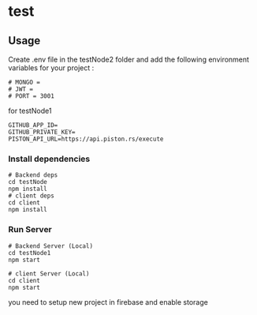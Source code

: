 # test

## Usage
Create .env file in the  testNode2 folder and add the following environment variables for your project :
```
# MONGO = 
# JWT = 
# PORT = 3001
```

for testNode1
```
GITHUB_APP_ID=
GITHUB_PRIVATE_KEY=
PISTON_API_URL=https://api.piston.rs/execute
```
### Install dependencies
```
# Backend deps
cd testNode
npm install
# client deps
cd client
npm install
```
### Run Server
```
# Backend Server (Local)
cd testNode1
npm start

# client Server (Local)
cd client
npm start
```

you need to setup new project in firebase and enable storage 
